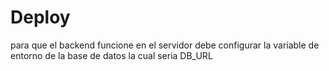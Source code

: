 # Deploy

para que el backend funcione en el servidor debe configurar la variable de entorno de la base de datos la cual seria DB_URL